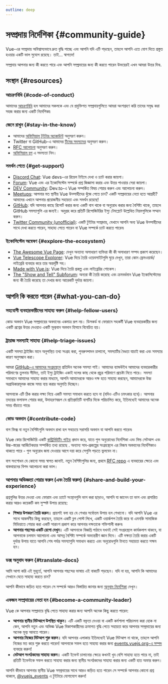 ```yaml
---
outline: deep
---
```


# সম্প্রদায় নির্দেশিকা {#community-guide}

Vue-এর সম্প্রদায় অবিশ্বাস্যভাবে দ্রুত বৃদ্ধি পাচ্ছে এবং আপনি যদি এটি পড়ছেন, তাহলে আপনি এতে যোগ দিতে প্রস্তুত হওয়ার একটি ভাল সুযোগ রয়েছে। তাই... স্বাগতম!

সম্প্রদায় আপনার জন্য কী করতে পারে এবং আপনি সম্প্রদায়ের জন্য কী করতে পারেন উভয়েরই এখন আমরা উত্তর দিব৷.

## সংস্থান {#resources}

### আচরণবিধি {#code-of-conduct}

আমাদের [আচরণবিধি](/about/coc) হল আমাদের সকলকে এবং যে প্রযুক্তিগত সম্প্রদায়গুলিতে আমরা অংশগ্রহণ করি তাদের সমৃদ্ধ করা সহজ করার জন্য একটি নির্দেশিকা৷

### জেনে রাখুন {#stay-in-the-know}

- আমাদের [অফিসিয়াল টুইটার অ্যাকাউন্ট](https://twitter.com/vuejs) অনুসরণ করুন।
- Twitter বা GitHub-এ আমাদের [টিমের সদস্যদের](./team) অনুসরণ করুন।
- [RFC আলোচনা](https://github.com/vuejs/rfcs) অনুসরণ করুন।
- [অফিসিয়াল ব্লগ](https://blog.vuejs.org/) এ সদস্যতা নিন।

### সমর্থন পেতে {#get-support}

- [Discord Chat](https://discord.com/invite/vue): Vue devs-এর রিয়েল টাইমে দেখা ও চ্যাট করার জায়গা।
- [Forum](https://forum.vuejs.org/): Vue এবং এর ইকোসিস্টেম সম্পর্কে প্রশ্ন জিজ্ঞাসা করার এবং উত্তর পাওয়ার সেরা জায়গা।
- [DEV Community](https://dev.to/t/vue): Dev.to-এ Vue সম্পর্কিত বিষয় শেয়ার করুন এবং আলোচনা করুন।
- [Meetups](https://events.vuejs.org/meetups): আপনার মত স্থানীয় Vue উত্সাহীদের খুঁজে পেতে চান? একটি সম্প্রদায়ের নেতা হতে আগ্রহী? আমাদের এখানে আপনার প্রয়োজনীয় সহায়তা এবং সমর্থন রয়েছে!
- [GitHub](https://github.com/vuejs): যদি আপনার কাছে রিপোর্ট করার জন্য একটি বাগ থাকে বা অনুরোধ করার জন্য বৈশিষ্ট্য থাকে, তাহলে GitHub সমস্যাগুলি এর জন্যই। অনুগ্রহ করে প্রতিটি রিপোজিটরির ইস্যু টেমপ্লেটে উল্লেখিত নিয়মগুলিকে সম্মান করুন।
- [Twitter Community (unofficial)](https://twitter.com/i/communities/1516368750634840064): একটি টুইটার সম্প্রদায়, যেখানে আপনি অন্য Vue উত্সাহীদের সাথে দেখা করতে পারেন, সাহায্য পেতে পারেন বা Vue সম্পর্কে চ্যাট করতে পারেন৷

### ইকোসিস্টেম অন্বেষণ {#explore-the-ecosystem}

- [The Awesome Vue Page](https://github.com/vuejs/awesome-vue): দেখুন অন্যান্য অসাধারণ ব্যক্তিরা কী কী অসাধারণ সম্পদ প্রকাশ করেছেন।
- [Vue Telescope Explorer](https://vuetelescope.com/explore): Vue দিয়ে তৈরি ওয়েবসাইটগুলি ঘুরে দেখুন, তারা কোন ফ্রেমওয়ার্ক/লাইব্রেরি ব্যবহার করে তার অন্তর্দৃষ্টি সহ।
- [Made with Vue.js](https://madewithvuejs.com/): Vue দিয়ে তৈরি প্রকল্প এবং লাইব্রেরির শোকেস।
- [The "Show and Tell" Subforum](https://forum.vuejs.org/c/show-and-tell): অন্যরা কী তৈরি করেছে এবং ক্রমবর্ধমান Vue ইকোসিস্টেমের জন্য কী তৈরি করেছে তা দেখার জন্য আরেকটি দুর্দান্ত জায়গা।

## আপনি কি করতে পারেন {#what-you-can-do}

### সহযোগী ব্যবহারকারীদের সাহায্য করুন {#help-fellow-users}

কোড অবদান Vue সম্প্রদায়ের অবদানের একমাত্র রূপ নয়। ডিসকর্ড বা ফোরামে সহকর্মী Vue ব্যবহারকারীর জন্য একটি প্রশ্নের উত্তর দেওয়াও একটি মূল্যবান অবদান হিসাবে বিবেচিত হয়।

### ট্রায়াজ সমস্যাই সাহায্য {#help-triage-issues}

একটি সমস্যা ট্রাইজিং মানে অনুপস্থিত তথ্য সংগ্রহ করা, পুনরুত্পাদন চালানো, সমস্যাটির বৈধতা যাচাই করা এবং সমস্যার কারণ অনুসন্ধান করা।

আমরা [GitHub-এ আমাদের সংগ্রহস্থলে](https://github.com/vuejs) প্রতিদিন অনেক সমস্যা পাই। আমাদের ব্যান্ডউইথ আমাদের ব্যবহারকারীর পরিমাণের তুলনায় সীমিত, তাই ইস্যু ট্রাইজিং একাই দলের কাছ থেকে প্রচুর পরিমাণে প্রচেষ্টা নিতে পারে। সমস্যা সমাধানে আমাদের সাহায্য করার মাধ্যমে, আপনি আমাদেরকে আরও দক্ষ হতে সাহায্য করছেন, আমাদেরকে উচ্চ অগ্রাধিকারমূলক কাজে সময় ব্যয় করার অনুমতি দিচ্ছেন।

আপনাকে এটি ঠিক করার লক্ষ্য নিয়ে একটি সমস্যা সমাধান করতে হবে না (যদিও এটিও চমৎকার হবে)। আপনার তদন্তের ফলাফল শেয়ার করা, উদাহরণস্বরূপ যে প্রতিশ্রুতিটি বাগটির দিকে পরিচালিত করে, ইতিমধ্যেই আমাদের অনেক সময় বাঁচাতে পারে৷

### কোড অবদান {#contribute-code}

বাগ ফিক্স বা নতুন বৈশিষ্ট্যগুলি অবদান রাখা হল সবচেয়ে সরাসরি অবদান যা আপনি করতে পারেন৷

Vue কোর রিপোজিটরি একটি [কন্ট্রিবিউটিং গাইড](https://github.com/vuejs/core/blob/main/.github/contributing.md) প্রদান করে, যাতে পুল অনুরোধের নির্দেশিকা এবং বিল্ড সেটআপ এবং উচ্চ-স্তরের আর্কিটেকচার সম্পর্কিত তথ্য রয়েছে . অন্যান্য সাব-প্রকল্পের সংগ্রহস্থলে এর নিজস্ব অবদানের নির্দেশিকাও থাকতে পারে - পুল অনুরোধ জমা দেওয়ার আগে দয়া করে সেগুলি পড়তে ভুলবেন না।

বাগ সংশোধন যে কোনো সময় স্বাগত জানাই. নতুন বৈশিষ্ট্যগুলির জন্য, প্রথমে [RFC repo](https://github.com/vuejs/rfcs/discussions) এ ব্যবহারের ক্ষেত্রে এবং বাস্তবায়নের বিশদ আলোচনা করা ভাল।

### আপনার অভিজ্ঞতা শেয়ার করুন (এবং তৈরি করুন) {#share-and-build-your-experience}

প্রশ্নগুলির উত্তর দেওয়া এবং ফোরাম এবং চ্যাটে সংস্থানগুলি ভাগ করা ছাড়াও, আপনি যা জানেন তা ভাগ এবং প্রসারিত করার আরও কয়েকটি কম সুস্পষ্ট উপায় রয়েছে:

- **শিক্ষার উপকরণ তৈরি করুন।** প্রায়শই বলা হয় যে শেখার সর্বোত্তম উপায় হল শেখানো। যদি আপনি Vue এর সাথে আকর্ষণীয় কিছু করছেন, তাহলে একটি ব্লগ পোস্ট লিখে, একটি ওয়ার্কশপ তৈরি করে বা এমনকি সামাজিক মিডিয়াতে শেয়ার করা একটি সারাংশ প্রকাশ করে আপনার দক্ষতাকে শক্তিশালী করুন৷
- **আপনার পছন্দের একটি রেপো দেখুন।** এটি আপনাকে বিজ্ঞপ্তি পাঠাবে যখনই সেই সংগ্রহস্থলে কার্যকলাপ থাকবে, যা আপনাকে চলমান আলোচনা এবং আসন্ন বৈশিষ্ট্য সম্পর্কে অভ্যন্তরীণ জ্ঞান দিবে। এটি দক্ষতা তৈরি করার একটি দুর্দান্ত উপায় যাতে আপনি শেষ পর্যন্ত সমস্যাগুলি সমাধান করতে এবং অনুরোধগুলি টানতে সহায়তা করতে সক্ষম হন।

### ডক্স অনুবাদ করুন {#translate-docs}

আমি আশা করি এই মুহূর্তে, আপনি আপনার পছন্দের ভাষায় এই বাক্যটি পড়ছেন। যদি না হয়, আপনি কি আমাদের সেখানে যেতে সাহায্য করতে চান?

আপনি কীভাবে জড়িত হতে পারেন সে সম্পর্কে আরও বিস্তারিত জানার জন্য [অনুবাদ নির্দেশিকা](/translations/) দেখুন।

### একজন সম্প্রদায়ের নেতা হন {#become-a-community-leader}

Vue কে আপনার সম্প্রদায়ে বৃদ্ধি পেতে সাহায্য করার জন্য আপনি অনেক কিছু করতে পারেন:

- **আপনার স্থানীয় মিটআপে উপস্থিত থাকুন।** এটি একটি বক্তৃতা দেওয়া বা একটি কর্মশালা পরিচালনা করা হোক না কেন, আপনি নতুন এবং অভিজ্ঞ Vue বিকাশকারীদের ক্রমাগত বৃদ্ধি পেতে সহায়তা করে আপনার সম্প্রদায়ের জন্য অনেক মূল্য আনতে পারেন।
- **আপনার নিজের মিটআপ শুরু করুন।** যদি আপনার এলাকায় ইতিমধ্যেই Vue মিটআপ না থাকে, তাহলে আপনি নিজের মত করে শুরু করতে পারেন! আপনাকে সফল হতে সাহায্য করার জন্য [events.vuejs.org-এ সম্পদ](https://events.vuejs.org/resources/#getting-started) ব্যবহার করুন!
- **মেটআপ সংগঠকদের সাহায্য করুন।** একটি ইভেন্ট চালানোর ক্ষেত্রে কখনই খুব বেশি সাহায্য হতে পারে না, তাই প্রতিটি ইভেন্টকে সফল করতে সাহায্য করার জন্য স্থানীয় সংগঠকদের সাহায্য করার জন্য একটি হাত অফার করুন।

আপনি কীভাবে আপনার স্থানীয় Vue সম্প্রদায়ের সাথে আরও জড়িত হতে পারেন সে সম্পর্কে আপনার কোনো প্রশ্ন থাকলে, [@vuejs_events](https://www.twitter.com/vuejs_events) এ টুইটারে যোগাযোগ করুন!
